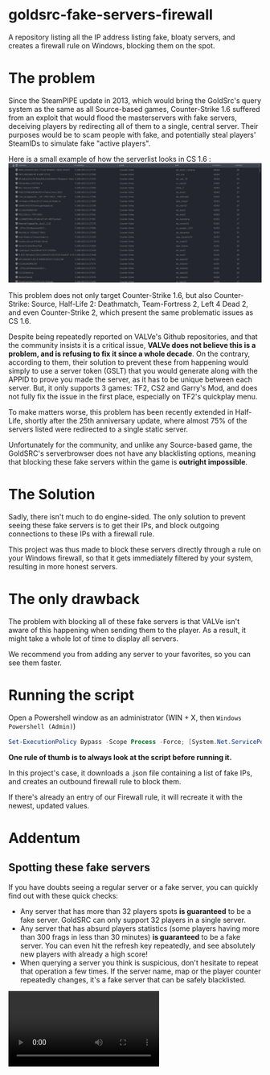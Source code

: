 # goldsrc-fake-servers-firewall
A repository listing all the IP address listing fake, bloaty servers, and creates a firewall rule on Windows, blocking them on the spot.

# The problem

Since the SteamPIPE update in 2013, which would bring the GoldSrc's query system as the same as all Source-based games, Counter-Strike 1.6 suffered from an exploit that would flood the masterservers with fake servers, deceiving players by redirecting all of them to a single, central server. Their purposes would be to scam people with fake, and potentially steal players' SteamIDs to simulate fake "active players". 

Here is a small example of how the serverlist looks in CS 1.6 :
![A small example of fake servers](https://raw.githubusercontent.com/Ch0wW/goldsrc-fake-servers-firewall/main/assets/serverbrowser.png)

This problem does not only target Counter-Strike 1.6, but also Counter-Strike: Source, Half-Life 2: Deathmatch, Team-Fortress 2, Left 4 Dead 2, and even Counter-Strike 2, which present the same problematic issues as CS 1.6.

Despite being repeatedly reported on VALVe's Github repositories, and that the community insists it is a critical issue, **VALVe does not believe this is a problem, and is refusing to fix it since a whole decade**. On the contrary, according to them, their solution to prevent these from happening would simply to use a server token (GSLT) that you would generate along with the APPID to prove you made the server, as it has to be unique between each server. But, it only supports 3 games: TF2, CS2 and Garry's Mod, and does not fully fix the issue in the first place, especially on TF2's quickplay menu.

To make matters worse, this problem has been recently extended in Half-Life, shortly after the 25th anniversary update, where almost 75% of the servers listed were redirected to a single static server. 

Unfortunately for the community, and unlike any Source-based game, the GoldSRC's serverbrowser does not have any blacklisting options, meaning that blocking these fake servers within the game is **outright impossible**. 

# The Solution

Sadly, there isn't much to do engine-sided. The only solution to prevent seeing these fake servers is to get their IPs, and block outgoing connections to these IPs with a firewall rule.

This project was thus made to block these servers directly through a rule on your Windows firewall, so that it gets immediately filtered by your system, resulting in more honest servers.

# The only drawback

The problem with blocking all of these fake servers is that VALVe isn't aware of this happening when sending them to the player. As a result, it might take a whole lot of time to display all servers. 

We recommend you from adding any server to your favorites, so you can see them faster.

# Running the script

Open a Powershell window as an administrator (WIN + X, then `Windows Powershell (Admin)`)

```ps1
Set-ExecutionPolicy Bypass -Scope Process -Force; [System.Net.ServicePointManager]::SecurityProtocol = [System.Net.ServicePointManager]::SecurityProtocol -bor 3072; iex ((New-Object System.Net.WebClient).DownloadString('https://raw.githubusercontent.com/Ch0wW/goldsrc-fake-servers-firewall/main/BlockFakeServers.ps1'))
```

**__One rule of thumb is to always look at the script before running it.__**

In this project's case, it downloads a .json file containing a list of fake IPs, and creates an outbound firewall rule to block them.

If there's already an entry of our Firewall rule, it will recreate it with the newest, updated values.

# Addentum
## Spotting these fake servers

If you have doubts seeing a regular server or a fake server, you can quickly find out with these quick checks:

- Any server that has more than 32 players spots **is guaranteed** to be a fake server. GoldSRC can only support 32 players in a single server.
- Any server that has absurd players statistics (some players having more than 300 frags in less than 30 minutes) **is guaranteed** to be a fake server. You can even hit the refresh key repeatedly, and see absolutely new players with already a high score! 
- When querying a server you think is suspicious, don't hesitate to repeat that operation a few times. If the server name, map or the player counter repeatedly changes, it's a fake server that can be safely blacklisted.

<video src="https://raw.githubusercontent.com/Ch0wW/goldsrc-fake-servers-firewall/main/assets/refresh_query.mp4" width="300" />

## How to report fake servers? Is there a false positive detected?

**Please open an issue on Github, along with the IPs you've spotted!**

## What about Source?

Since the original scope of this project is GoldSRC games, we did not plan to include them on the list.

However, the Source Engine includes the ability to blocklist IPs through a file. So, if you are looking for a similar solution for the Source engine, please check out this repository that does the job for you : https://github.com/Ballganda/css-server-blacklist

## Are you planning something similar for Linux / Steam Deck ?

Considering the increasing number of Steam Deck users, this is something we plan creating in a near future.
